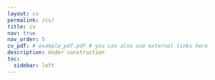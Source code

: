 ```yaml
---
layout: cv
permalink: /cv/
title: cv
nav: true
nav_order: 5
cv_pdf: # example_pdf.pdf # you can also use external links here
description: Under construction
toc:
  sidebar: left
---
```

